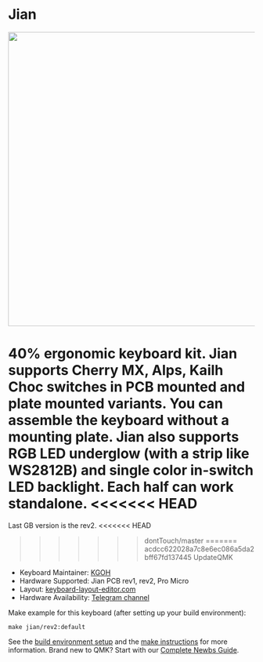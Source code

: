 # Jian

<img src="https://i.imgur.com/XUzcaWG.png" data-canonical-src="Jian" width="600"/>

40% ergonomic keyboard kit. Jian supports Cherry MX, Alps, Kailh Choc switches in PCB mounted and plate mounted variants.
You can assemble the keyboard without a mounting plate.
Jian also supports RGB LED underglow (with a strip like WS2812B) and single color in-switch LED backlight.
Each half can work standalone.
<<<<<<< HEAD
=======
Last GB version is the rev2.
<<<<<<< HEAD
>>>>>>> dontTouch/master
=======
>>>>>>> acdcc622028a7c8e6ec086a5da2bff67fd137445
>>>>>>> UpdateQMK

* Keyboard Maintainer: [KGOH](https://github.com/KGOH)
* Hardware Supported: Jian PCB rev1, rev2, Pro Micro
* Layout: [keyboard-layout-editor.com](http://www.keyboard-layout-editor.com/#/gists/4b6c2af67148f58ddd6c6b2976c4370f)
* Hardware Availability: [Telegram channel](https://t.me/KgOfHedgehogs)

Make example for this keyboard (after setting up your build environment):

    make jian/rev2:default

See the [build environment setup](https://docs.qmk.fm/#/getting_started_build_tools) and the [make instructions](https://docs.qmk.fm/#/getting_started_make_guide) for more information. Brand new to QMK? Start with our [Complete Newbs Guide](https://docs.qmk.fm/#/newbs).
